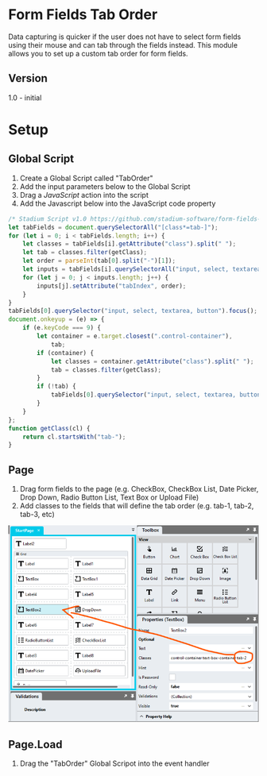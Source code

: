# Form Fields Tab Order

Data capturing is quicker if the user does not have to select form fields using their mouse and can tab through the fields instead. This module allows you to set up a custom tab order for form fields. 

## Version 
1.0 - initial

# Setup

## Global Script
1. Create a Global Script called "TabOrder"
2. Add the input parameters below to the Global Script
3. Drag a *JavaScript* action into the script
4. Add the Javascript below into the JavaScript code property
```javascript
/* Stadium Script v1.0 https://github.com/stadium-software/form-fields-tab-order */
let tabFields = document.querySelectorAll("[class*=tab-]");
for (let i = 0; i < tabFields.length; i++) {
    let classes = tabFields[i].getAttribute("class").split(" ");
    let tab = classes.filter(getClass);
    let order = parseInt(tab[0].split("-")[1]);
    let inputs = tabFields[i].querySelectorAll("input, select, textarea, button:not(.datepicker-btn)");
    for (let j = 0; j < inputs.length; j++) {
        inputs[j].setAttribute("tabIndex", order);
    }
}
tabFields[0].querySelector("input, select, textarea, button").focus();
document.onkeyup = (e) => {
    if (e.keyCode === 9) {
        let container = e.target.closest(".control-container"),
            tab;
        if (container) {
            let classes = container.getAttribute("class").split(" ");
            tab = classes.filter(getClass);
        }
        if (!tab) {
            tabFields[0].querySelector("input, select, textarea, button").focus();
        }
    }
};
function getClass(cl) {
    return cl.startsWith("tab-");
}
```

## Page
1. Drag form fields to the page (e.g. CheckBox, CheckBox List, Date Picker, Drop Down, Radio Button List, Text Box or Upload File)
2. Add classes to the fields that will define the tab order (e.g. tab-1, tab-2, tab-3, etc)

![](images/tab-order-class.png)

## Page.Load
1. Drag the "TabOrder" Global Scripot into the event handler